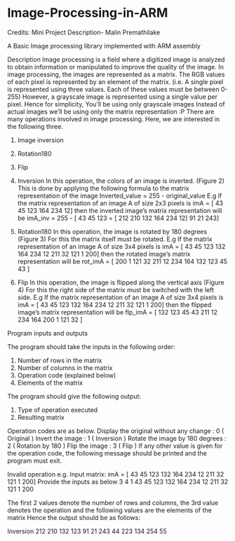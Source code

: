 # Image-Processing-in-ARM
Credits:
Mini Project Description- Malin Premathilake

A Basic Image processing library implemented with ARM assembly

Description
Image processing is a field where a digitized image is analyzed to obtain information or
manipulated to improve the quality of the image. In image processing, the images are
represented as a matrix. The RGB values of each pixel is represented by an element of
the matrix. (i.e. A single pixel is represented using three values. Each of these values
must be between 0-255)
However, a grayscale image is represented using a single value per pixel.
Hence for simplicity,
You’ll be using only grayscale images
Instead of actual images we’ll be using only the matrix representation :P
There are many operations involved in image processing. Here, we are interested in the
following three.
1. Image inversion
2. Rotation180
3. Flip

1. Inversion
In this operation, the colors of an image is inverted. (Figure 2)
This is done by applying the following formula to the matrix representation of the
image
Inverted_value = 255 - original_value
E.g
If the matrix representation of an image A of size 2x3 pixels is
imA = [ 43 45 123
164 234 12]
then the inverted image’s matrix representation will be
imA_inv = 255 - [ 43  45  123 = [ 212 210 132
                  164 234 12]     91  21  243]
                  
2. Rotation180
In this operation, the image is rotated by 180 degrees (Figure 3)
For this the matrix itself must be rotated.
E.g
If the matrix representation of an image A of size 3x4 pixels is
imA = [ 43  45  123 132
        164 234 12  211
        32  121 1   200]
then the rotated image’s matrix representation will be
rot_imA = [ 200 1   121 32
            211 12  234 164
            132 123 45  43 ]             
            
3. Flip
In this operation, the image is flipped along the vertical axis (Figure 4)
For this the right side of the matrix must be switched with the left side.
E.g
If the matrix representation of an image A of size 3x4 pixels is
imA = [ 43  45  123 132
        164 234 12  211
        32  121 1   200]
then the flipped image’s matrix representation will be
flp_imA = [ 132 123 45  43
            211 12  234 164
            200 1   121 32 ]

Program inputs and outputs 

The program should take the inputs in the following order:
1. Number of rows in the matrix
2. Number of columns in the matrix
3. Operation code (explained below)
4. Elements of the matrix

The program should give the following output:
1. Type of operation executed
2. Resulting matrix

Operation codes are as below.
Display the original without any change : 0 ( Original )
Invert the image : 1 ( Inversion )
Rotate the image by 180 degrees : 2 ( Rotation by 180 )
Flip the image : 3 ( Flip )
If any other value is given for the operation code, the following message should be
printed and the program must exit.

Invalid operation
e.g. Input matrix:
imA = [ 43 45 123 132
        164 234 12 211
        32 121 1 200]
Provide the inputs as below
3 4 1 43 45 123 132 164 234 12 211 32 121 1 200

The first 2 values denote the number of rows and columns, the 3rd value denotes the
operation and the following values are the elements of the matrix
Hence the output should be as follows:

Inversion
212 210 132 123
91 21 243 44
223 134 254 55


